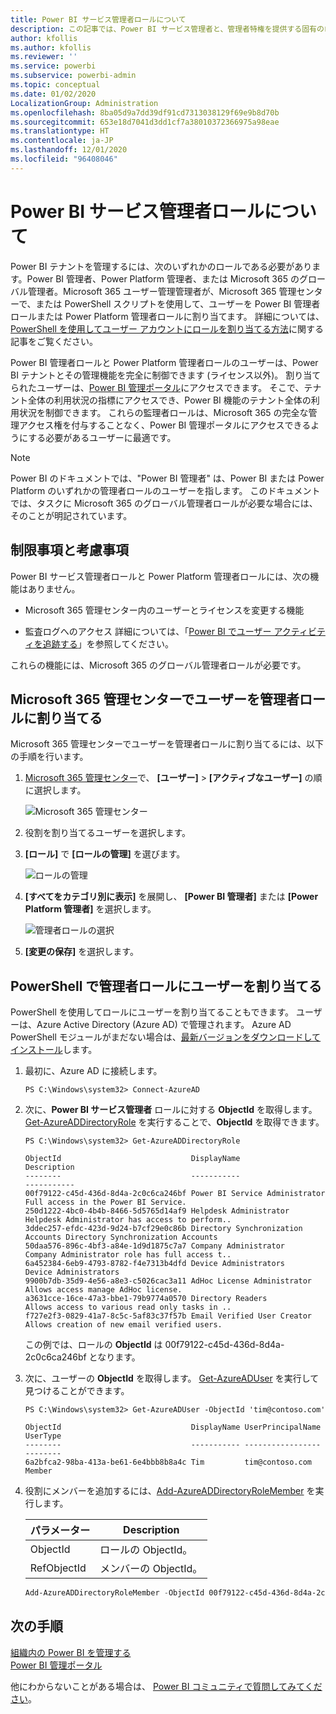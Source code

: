 ```yaml
---
title: Power BI サービス管理者ロールについて
description: この記事では、Power BI サービス管理者と、管理者特権を提供する固有のロールについて説明します。
author: kfollis
ms.author: kfollis
ms.reviewer: ''
ms.service: powerbi
ms.subservice: powerbi-admin
ms.topic: conceptual
ms.date: 01/02/2020
LocalizationGroup: Administration
ms.openlocfilehash: 8ba05d9a7dd39df91cd7313038129f69e9b8d70b
ms.sourcegitcommit: 653e18d7041d3dd1cf7a38010372366975a98eae
ms.translationtype: HT
ms.contentlocale: ja-JP
ms.lasthandoff: 12/01/2020
ms.locfileid: "96408046"
---
```

# <a name="understanding-power-bi-service-administrator-roles"></a>Power BI サービス管理者ロールについて

Power BI テナントを管理するには、次のいずれかのロールである必要があります。Power BI 管理者、Power Platform 管理者、または Microsoft 365 のグローバル管理者。Microsoft 365 ユーザー管理管理者が、Microsoft 365 管理センターで、または PowerShell スクリプトを使用して、ユーザーを Power BI 管理者ロールまたは Power Platform 管理者ロールに割り当てます。 詳細については、[PowerShell を使用してユーザー アカウントにロールを割り当てる方法](/office365/enterprise/powershell/assign-roles-to-user-accounts-with-office-365-powershell)に関する記事をご覧ください。

Power BI 管理者ロールと Power Platform 管理者ロールのユーザーは、Power BI テナントとその管理機能を完全に制御できます (ライセンス以外)。 割り当てられたユーザーは、[Power BI 管理ポータル](service-admin-portal.md)にアクセスできます。 そこで、テナント全体の利用状況の指標にアクセスでき、Power BI 機能のテナント全体の利用状況を制御できます。 これらの監理者ロールは、Microsoft 365 の完全な管理アクセス権を付与することなく、Power BI 管理ポータルにアクセスできるようにする必要があるユーザーに最適です。

> [!NOTE]
> Power BI のドキュメントでは、"Power BI 管理者" は、Power BI または Power Platform のいずれかの管理者ロールのユーザーを指します。 このドキュメントでは、タスクに Microsoft 365 のグローバル管理者ロールが必要な場合には、そのことが明記されています。

## <a name="limitations-and-considerations"></a>制限事項と考慮事項

Power BI サービス管理者ロールと Power Platform 管理者ロールには、次の機能はありません。

* Microsoft 365 管理センター内のユーザーとライセンスを変更する機能

* 監査ログへのアクセス 詳細については、「[Power BI でユーザー アクティビティを追跡する](service-admin-auditing.md)」を参照してください。

これらの機能には、Microsoft 365 のグローバル管理者ロールが必要です。

## <a name="assign-users-to-an-admin-role-in-the-microsoft-365-admin-center"></a>Microsoft 365 管理センターでユーザーを管理者ロールに割り当てる

Microsoft 365 管理センターでユーザーを管理者ロールに割り当てるには、以下の手順を行います。

1. [Microsoft 365 管理センター](https://portal.office.com/adminportal/home#/homepage)で、 **[ユーザー]**  >  **[アクティブなユーザー]** の順に選択します。

    ![Microsoft 365 管理センター](media/service-admin-role/powerbi-admin-users.png)

1. 役割を割り当てるユーザーを選択します。

1. **[ロール]** で **[ロールの管理]** を選びます。

    ![ロールの管理](media/service-admin-role/powerbi-admin-edit-roles.png)

1. **[すべてをカテゴリ別に表示]** を展開し、 **[Power BI 管理者]** または **[Power Platform 管理者]** を選択します。

    ![管理者ロールの選択](media/service-admin-role/powerbi-admin-role.png)

1. **[変更の保存]** を選択します。

## <a name="assign-users-to-the-admin-role-with-powershell"></a>PowerShell で管理者ロールにユーザーを割り当てる

PowerShell を使用してロールにユーザーを割り当てることもできます。 ユーザーは、Azure Active Directory (Azure AD) で管理されます。 Azure AD PowerShell モジュールがまだない場合は、[最新バージョンをダウンロードしてインストール](https://www.powershellgallery.com/packages/AzureAD/)します。

1. 最初に、Azure AD に接続します。
   ```
   PS C:\Windows\system32> Connect-AzureAD
   ```

1. 次に、**Power BI サービス管理者** ロールに対する **ObjectId** を取得します。 [Get-AzureADDirectoryRole](/powershell/module/azuread/get-azureaddirectoryrole) を実行することで、**ObjectId** を取得できます。

    ```
    PS C:\Windows\system32> Get-AzureADDirectoryRole

    ObjectId                             DisplayName                        Description
    --------                             -----------                        -----------
    00f79122-c45d-436d-8d4a-2c0c6ca246bf Power BI Service Administrator     Full access in the Power BI Service.
    250d1222-4bc0-4b4b-8466-5d5765d14af9 Helpdesk Administrator             Helpdesk Administrator has access to perform..
    3ddec257-efdc-423d-9d24-b7cf29e0c86b Directory Synchronization Accounts Directory Synchronization Accounts
    50daa576-896c-4bf3-a84e-1d9d1875c7a7 Company Administrator              Company Administrator role has full access t..
    6a452384-6eb9-4793-8782-f4e7313b4dfd Device Administrators              Device Administrators
    9900b7db-35d9-4e56-a8e3-c5026cac3a11 AdHoc License Administrator        Allows access manage AdHoc license.
    a3631cce-16ce-47a3-bbe1-79b9774a0570 Directory Readers                  Allows access to various read only tasks in ..
    f727e2f3-0829-41a7-8c5c-5af83c37f57b Email Verified User Creator        Allows creation of new email verified users.
    ```

    この例では、ロールの **ObjectId** は 00f79122-c45d-436d-8d4a-2c0c6ca246bf となります。

1. 次に、ユーザーの **ObjectId** を取得します。 [Get-AzureADUser](/powershell/module/azuread/get-azureaduser) を実行して見つけることができます。

    ```
    PS C:\Windows\system32> Get-AzureADUser -ObjectId 'tim@contoso.com'

    ObjectId                             DisplayName UserPrincipalName      UserType
    --------                             ----------- -----------------      --------
    6a2bfca2-98ba-413a-be61-6e4bbb8b8a4c Tim         tim@contoso.com        Member
    ```

1. 役割にメンバーを追加するには、[Add-AzureADDirectoryRoleMember](/powershell/module/azuread/add-azureaddirectoryrolemember) を実行します。

    | パラメーター | Description |
    | --- | --- |
    | ObjectId |ロールの ObjectId。 |
    | RefObjectId |メンバーの ObjectId。 |

    ```powershell
    Add-AzureADDirectoryRoleMember -ObjectId 00f79122-c45d-436d-8d4a-2c0c6ca246bf -RefObjectId 6a2bfca2-98ba-413a-be61-6e4bbb8b8a4c
    ```

## <a name="next-steps"></a>次の手順

[組織内の Power BI を管理する](service-admin-administering-power-bi-in-your-organization.md)  
[Power BI 管理ポータル](service-admin-portal.md)  

他にわからないことがある場合は、 [Power BI コミュニティで質問してみてください](https://community.powerbi.com/)。